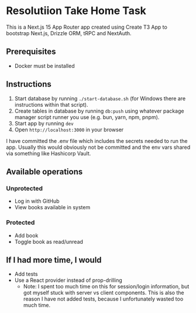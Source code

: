 # Resolutiion Take Home Task

This is a Next.js 15 App Router app created using Create T3 App to bootstrap Next.js, Drizzle ORM, tRPC and NextAuth.

## Prerequisites

- Docker must be installed

## Instructions

1. Start database by running `./start-database.sh` (for Windows there are instructions within that script).
2. Create tables in database by running `db:push` using whatever package manager script runner you use (e.g. bun, yarn, npm, pnpm).
3. Start app by running `dev`
4. Open `http://localhost:3000` in your browser

I have committed the .env file which includes the secrets needed to run the app. Usually this would obviously not be committed and the env vars shared via something like Hashicorp Vault.

## Available operations

### Unprotected

- Log in with GitHub
- View books available in system

### Protected

- Add book
- Toggle book as read/unread

## If I had more time, I would

- Add tests
- Use a React provider instead of prop-drilling
  - Note: I spent too much time on this for session/login information, but got myself stuck with server vs client components. This is also the reason I have not added tests, because I unfortunately wasted too much time.

